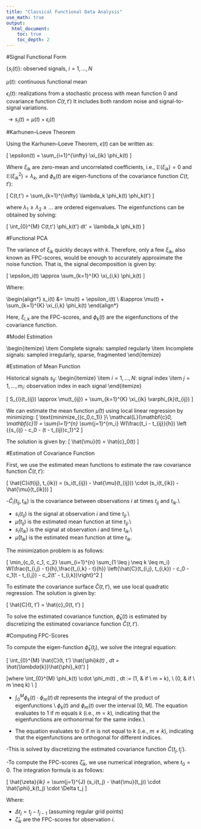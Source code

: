 ```yaml
---
title: "Classical Functional Data Analysis"
use_math: true
output:
  html_document:
    toc: true
    toc_depth: 2
---
```


#Signal Functional Form

$\{s_i(t)\}$: observed signals, $i=1, \ldots, N$

$\mu(t)$: continuous functional mean

$\epsilon_i(t)$: realizations from a stochastic process with mean function 0 and covariance function $C(t,t')$
It includes both random noise and signal-to-signal variations.

$\rightarrow s_i(t) = \mu(t) + \epsilon_i(t)$

#Karhunen–Loeve Theorem

Using the Karhunen–Loeve Theorem, $\epsilon(t)$ can be written as:

\[
\epsilon(t) = \sum_{i=1}^{\infty} \xi_{ik} \phi_k(t)
\]

Where $\xi_{ik}$ are zero-mean and uncorrelated coefficients, i.e., $\mathbb{E}(\xi_{ik}) = 0$ and $\mathbb{E}(\xi_{ik}^2) = \lambda_k$, and $\phi_k(t)$ are eigen-functions of the covariance function $C(t,t')$:

\[
C(t,t') = \sum_{k=1}^{\infty} \lambda_k \phi_k(t) \phi_k(t')
\]

where $\lambda_1 \geq \lambda_2 \geq \ldots$ are ordered eigenvalues. The eigenfunctions can be obtained by solving:

\[
\int_{0}^{M} C(t,t') \phi_k(t') dt' = \lambda_k \phi_k(t)
\]

#Functional PCA

The variance of $\xi_{ik}$ quickly decays with $k$. Therefore, only a few $\xi_{ik}$, also known as FPC-scores, would be enough to accurately approximate the noise function. That is, the signal decomposition is given by:

\[
\epsilon_i(t) \approx \sum_{k=1}^{K} \xi_{i,k} \phi_k(t)
\]

Where:

\begin{align*}
s_i(t) &= \mu(t) + \epsilon_i(t) \\
&\approx \mu(t) + \sum_{k=1}^{K} \xi_{i,k} \phi_k(t)
\end{align*}

Here, $\xi_{i,k}$ are the FPC-scores, and $\phi_k(t)$ are the eigenfunctions of the covariance function.

#Model Estimation

\begin{itemize}
    \item Complete signals: sampled regularly
    \item Incomplete signals: sampled irregularly, sparse, fragmented
\end{itemize}


#Estimation of Mean Function

Historical signals $s_{ij}$:
\begin{itemize}
    \item $i=1,\ldots,N$: signal index
    \item $j=1,\ldots,m_i$: observation index in each signal
\end{itemize}


\[
 S_{i}(t_{ij}) \approx \mu(t_{ij}) + \sum_{k=1}^{K} \xi_{ik} \varphi_{k}(t_{ij})
\]

We can estimate the mean function $\hat{\mu}(t)$ using local linear regression by minimizing:
\[
\text{minimize_{(c_0,c_1)} }\  \mathcal{L}(\mathbf{c}_0, \mathbf{c}_1) = \sum_{i=1}^{n} \sum_{j=1}^{m_i} W(\frac{t_i - t_{ij}}{h}) \left \{{s_{ij} - c_0 - (t - t_{ij})c_1\}^2
\]

The solution is given by:
\[
\hat{\mu}(t) = \hat{c}_0(t) 
\]

#Estimation of Covariance Function

First, we use the estimated mean functions to estimate the raw covariance function $\hat{C}(t, t'):$

\[
\hat{C}_i(t_{ij}, t_{ik}) = (s_i(t_{ij}) - \hat{\mu}(t_{ij})) \cdot (s_i(t_{ik}) - \hat{\mu}(t_{ik}))
\]


-$\hat{C}_i(t_{ij}, t_{ik})$ is the covariance between observations $i$ at times $t_{ij}$ and $t_{ik}$.\\
- $s_i(t_{ij})$ is the signal at observation $i$ and time $t_{ij}$.\\
- $\hat{\mu}(t_{ij})$ is the estimated mean function at time $t_{ij}$.\\
- $s_i(t_{ik})$ is the signal at observation $i$ and time $t_{ik}$.\\
- $\hat{\mu}(t_{ik})$ is the estimated mean function at time $t_{ik}$.



The minimization problem is as follows:

\[
\min_{c_0, c_1, c_2} \sum_{i=1}^{n} \sum_{1 \leq j \neq k \leq m_i} W(\frac{t_{i,j} - t}{h},\frac{t_{i,k} - t}{h}) \left\{\hat{C}(t_{i,j}, t_{i,k}) - c_0 - c_1(t - t_{i,j}) - c_2(t' - t_{i,k})\right\}^2
\]


To estimate the covariance surface $\hat{C}(t, t')$, we use local quadratic regression. The solution is given by:

\[
\hat{C}(t, t') = \hat{c}_0(t, t')
\]

To solve the estimated covariance function, $\hat{\phi}_k(t)$ is estimated by discretizing the estimated covariance function $\hat{C}(t, t')$.

#Computing FPC-Scores

To compute the eigen-function $\hat{\phi}_k(t_j)$, we solve the integral equation:

\[
\int_{0}^{M} \hat{C}(t, t') \hat{\phi}_k(t) \, dt = \hat{\lambda_{k}}\hat{\phi}_k(t') \]


\[where \int_{0}^{M} \phi_k(t) \cdot \phi_m(t) \, dt :=
    (1, &  if  \ m = k),   \\
    (0, &  if  \ m \neq k)  \\
\]



- $\int_0^M \phi_k(t) \cdot \phi_m(t) \, dt$ represents the integral of the product of eigenfunctions \\
$\phi_k(t)$ and $\phi_m(t)$ over the interval [0, M]. The equation evaluates to 1 if $m$ equals $k$ (i.e., $m = k$), indicating that the eigenfunctions are orthonormal for the same index.\\

- The equation evaluates to 0 if $m$ is not equal to $k$ (i.e., $m \neq k$), indicating that the eigenfunctions are orthogonal for different indices.



-This is solved by discretizing the estimated covariance function $\hat{C}(t_j, t_j')$.

-To compute the FPC-scores $\hat{\zeta}_{ik}$, we use numerical integration, where $t_0 = 0$. The integration formula is as follows:

\[
\hat{\zeta}_{ik} = \sum_{j=1}^{J} (s_i(t_j) - \hat{\mu}(t_j)) \cdot \hat{\phi}_k(t_j) \cdot \Delta t_j
\]

Where:
- $\Delta t_j = t_j - t_{j-1}$ (assuming regular grid points)
- $\hat{\zeta}_{ik}$ are the FPC-scores for observation $i$.











































